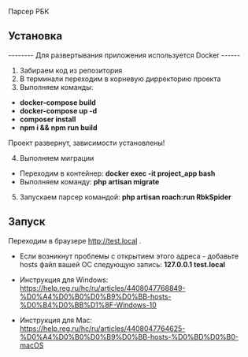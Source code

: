 Парсер РБК
## Установка

--------  Для развертывания приложения используется Docker ------
1) Забираем код из репозитория
2) В терминали переходим в корневую дирректорию проекта
3) Выполняем команды:

- **docker-compose build**
- **docker-compose up -d**
- **composer install**
- **npm i && npm run build**

Проект развернут, зависимости установлены!

4) Выполняем миграции
- Переходим в контейнер: **docker exec -it project_app bash**
- Выполняем команду: **php artisan migrate** 
5) Запускаем парсер командой: **php artisan roach:run RbkSpider**


## Запуск
Переходим в браузере http://test.local .
- Если возникнут проблемы с открытием этого адреса - добавьте hosts файл вашей ОС следующую запись: **127.0.0.1 test.local**

- Инструкция для Windows: https://help.reg.ru/hc/ru/articles/4408047768849-%D0%A4%D0%B0%D0%B9%D0%BB-hosts-%D0%B4%D0%BB%D1%8F-Windows-10
- Инструкция для Mac: https://help.reg.ru/hc/ru/articles/4408047764625-%D0%A4%D0%B0%D0%B9%D0%BB-hosts-%D0%BD%D0%B0-macOS
